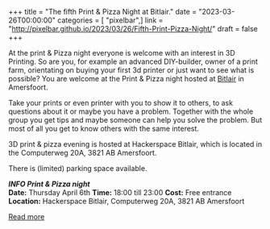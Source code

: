 +++
title = "The fifth Print & Pizza Night at Bitlair."
date = "2023-03-26T00:00:00"
categories = [ "pixelbar",]
link = "http://pixelbar.github.io/2023/03/26/Fifth-Print-Pizza-Night/"
draft = false
+++

<p>At the print &amp; Pizza night everyone is welcome with an interest in 3D Printing. So are you, for example an advanced DIY-builder, owner of a print farm, orientating on buying your first 3d printer or just want to see what is possible? You are welcome at the Print &amp; Pizza night hosted at <a href="https://bitlair.nl">Bitlair</a> in Amersfoort.</p>

<p>Take your prints or even printer with you to show it to others, to ask questions about it or maybe you have a problem. Together with the whole group you get tips and maybe someone can help you solve the problem. But most of all you get to know others with the same interest.</p>

<p>3D print &amp; pizza evening is hosted at Hackerspace Bitlair, which is located in the Computerweg 20A, 3821 AB Amersfoort.</p>

<p>There is (limited) parking space available.</p>

<p><strong><em>INFO Print &amp; Pizza night</em></strong><br />
<strong>Date:</strong> Thursday April 6th
<strong>Time:</strong> 18:00 till 23:00 
<strong>Cost:</strong> Free entrance<br />
<strong>Location:</strong> Hackerspace Bitlair, Computerweg 20A, 3821 AB Amersfoort</p>

[Read more](http://pixelbar.github.io/2023/03/26/Fifth-Print-Pizza-Night/)